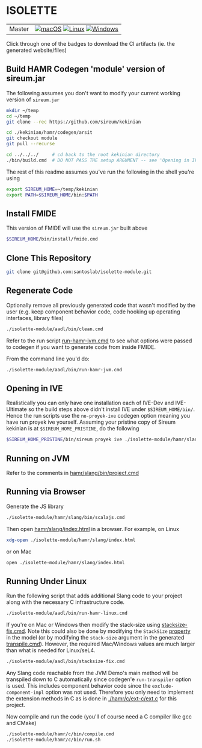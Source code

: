 # ISOLETTE

<table>
<tr><td>Master</td>
<td> 
  <a href="https://github.com/santoslab/isolette-module/actions/workflows/CI-macOS.yml?query=branch%3Amaster">
  <img src="https://github.com/santoslab/isolette-module/actions/workflows/CI-macOS.yml/badge.svg" alt="macOS"></a>
  <a href="https://github.com/santoslab/isolette-module/actions/workflows/CI-linux.yml?query=branch%3Amaster">
  <img src="https://github.com/santoslab/isolette-module/actions/workflows/CI-linux.yml/badge.svg" alt="Linux"></a>
  <a href="https://github.com/santoslab/isolette-module/actions/workflows/CI-windows.yml?query=branch%3Amaster">
  <img src="https://github.com/santoslab/isolette-module/actions/workflows/CI-windows.yml/badge.svg" alt="Windows"></a>
</tr></table>

Click through one of the badges to download the CI artifacts (ie. the generated website/files)

## Build HAMR Codegen 'module' version of sireum.jar

The following assumes you don't want to modify your current working version of ``sireum.jar``

```bash
mkdir ~/temp
cd ~/temp
git clone --rec https://github.com/sireum/kekinian

cd ./kekinian/hamr/codegen/arsit
git checkout module
git pull --recurse

cd ../../../     # cd back to the root kekinian directory
./bin/build.cmd  # DO NOT PASS THE setup ARGUMENT -- see 'Opening in IVE'!
```

The rest of this readme assumes you've run the following in the shell you're using

```bash
export SIREUM_HOME=~/temp/kekinian
export PATH=$SIREUM_HOME/bin:$PATH
```

## Install FMIDE 

This version of FMIDE will use the ``sireum.jar`` built above

```bash
$SIREUM_HOME/bin/install/fmide.cmd
```

##  Clone This Repository

```bash
git clone git@github.com:santoslab/isolette-module.git
```

## Regenerate Code

Optionally remove all previously generated code that wasn't modified by the user 
(e.g. keep component behavior code, code hooking up operating interfaces, library files)

```bash
./isolette-module/aadl/bin/clean.cmd
```

Refer to the run script
[run-hamr-jvm.cmd](aadl/bin/run-hamr-linux.cmd)
to see what options were passed to codegen if you want to generate code from inside FMIDE.  

From the command line you'd do:

```bash
./isolette-module/aadl/bin/run-hamr-jvm.cmd
```

## Opening in IVE

Realistically you can only have one installation each of IVE-Dev and IVE-Ultimate so the 
build steps above didn't install IVE under `$SIREUM_HOME/bin/`.  Hence the run scripts
use the `no-proyek-ive` codegen option meaning you have run proyek ive yourself.  Assuming 
your pristine copy of Sireum kekinian is at `$SIREUM_HOME_PRISTINE`, do the following

```bash
$SIREUM_HOME_PRISTINE/bin/sireum proyek ive ./isolette-module/hamr/slang
```

## Running on JVM

Refer to the comments in [hamr/slang/bin/project.cmd](hamr/slang/bin/project.cmd)

## Running via Browser

Generate the JS library

```bash
./isolette-module/hamr/slang/bin/scalajs.cmd
```

Then open [hamr/slang/index.html](hamr/slang/index.html) in a browser.  For example, on Linux

```bash
xdg-open ./isolette-module/hamr/slang/index.html
```

or on Mac

```bash
open ./isolette-module/hamr/slang/index.html
```

## Running Under Linux

Run the following script that adds additional Slang code to your project along with the necessary C infrastructure code.

```bash
./isolette-module/aadl/bin/run-hamr-linux.cmd
```


If you're on Mac or Windows then modify the stack-size using [stacksize-fix.cmd](aadl/bin/stacksize-fix.cmd).  Note this could also be done by modifying the ``StackSize`` [property](aadl/aadl/propertysets/Isolette_Properties.aadl#L97) in the model (or by modifying the ``stack-size`` argument in the generated [transpile.cmd](hamr/slang/bin/transpile.cmd#L111)).  However, the required Mac/Windows values are much larger than what is needed for Linux/seL4.

```bash
./isolette-module/aadl/bin/stacksize-fix.cmd
```

Any Slang code reachable from the JVM Demo's main method will be transpiled down to C automatically
since codegen'e `run-transpiler` option is used. This includes component behavior code since 
the `exclude-component-impl` option was not used.  Therefore you only need to implement the extension
methods in C as is done in [./hamr/c/ext-c/ext.c](./hamr/c/ext-c/ext.c) for this project.

Now compile and run the code (you'll of course need a C compiler like gcc and CMake)

```bash
./isolette-module/hamr/c/bin/compile.cmd
./isolette-module/hamr/c/bin/run.sh
```


